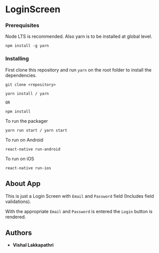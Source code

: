 # LoginScreen

### Prerequisites

Node LTS is recommended. Also yarn is to be installed at global level.

```
npm install -g yarn
```

### Installing

First clone this repository and run `yarn` on the root folder to install the dependencies.

```
git clone <repository>

yarn install / yarn

OR

npm install

```

To run the packager

```
yarn run start / yarn start
```
To run on Android

```
react-native run-android
```

To run on iOS

```
react-native run-ios
```

## About App

This is just a Login Screen with `Email` and `Password` field (Includes field validations).

With the appropriate `Email` and `Password` is entered the `Login` button is rendered.

## Authors

* **Vishal Lakkapathri**
